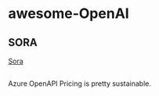 # awesome-OpenAI

## SORA

[Sora](https://sora.com/explore/featured)

## 

Azure OpenAPI Pricing is pretty sustainable.

